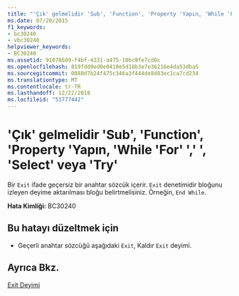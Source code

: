 ```yaml
---
title: "'Çık' gelmelidir 'Sub', 'Function', 'Property 'Yapın, 'While 'For' ',' ', 'Select' veya 'Try'"
ms.date: 07/20/2015
f1_keywords:
- bc30240
- vbc30240
helpviewer_keywords:
- BC30240
ms.assetid: 91078689-f4bf-4331-a475-10bc9fe7cd0c
ms.openlocfilehash: 819fdd0ed0e0410e5d18b3e7e36216e4da53dba5
ms.sourcegitcommit: 0888d7b24f475c346a3f444de8d83ec1ca7cd234
ms.translationtype: MT
ms.contentlocale: tr-TR
ms.lasthandoff: 12/22/2018
ms.locfileid: "53777442"
---
```

# <a name="exit-must-be-followed-by-sub-function-property-do-for-while-select-or-try"></a>'Çık' gelmelidir 'Sub', 'Function', 'Property 'Yapın, 'While 'For' ',' ', 'Select' veya 'Try'
Bir `Exit` ifade geçersiz bir anahtar sözcük içerir. `Exit` denetimidir bloğunu izleyen deyime aktarılması bloğu belirtmelisiniz. Örneğin, `End While`.  
  
 **Hata Kimliği:** BC30240  
  
## <a name="to-correct-this-error"></a>Bu hatayı düzeltmek için  
  
-   Geçerli anahtar sözcüğü aşağıdaki `Exit`, Kaldır `Exit` deyimi.  
  
## <a name="see-also"></a>Ayrıca Bkz.  
 [Exit Deyimi](../../visual-basic/language-reference/statements/exit-statement.md)
